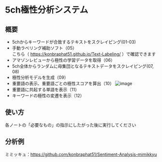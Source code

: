 # 5ch極性分析システム
## 概要
* 5chからキーワードが合致するテキストをスクレイピング(01-03)
* 手動ラベリング補助ソフト（05）  
こちら（ https://konbraphat51.github.io/Text-Labeling/ ）で確認できます  
* アマゾンレビューから極性の学習データを取得（06）
* 5ch全体からランダムに母集団となるテキストデータをスクレイピング(07, 08)
* 極性分析モデルを生成（09）
* 重要語の表示、重要語ごとの極性スコアを算出（10）
![image](https://user-images.githubusercontent.com/101827492/218311706-50469fdb-bdd9-44cd-abd5-86dd3f5aac6c.png)
* 重要語に共起する単語を表示（11）
* キーワードの極性の変遷を表示（12）
  
## 使い方
各ノートの「必要なもの」の指示にしたがった後に実行してください
  
## 分析例
ミミッキュ：https://github.com/konbraphat51/Sentiment-Analysis-mimikkyu
